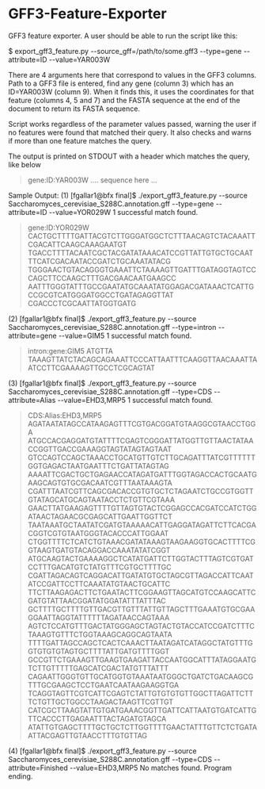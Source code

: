 # GFF3-Feature-Exporter
GFF3 feature exporter. A user should be able to run the script like this:

$	export_gff3_feature.py --source_gff=/path/to/some.gff3 --type=gene --attribute=ID --value=YAR003W

There are 4 arguments here that correspond to values in the GFF3 columns. Path to a GFF3 file is entered, find any gene (column 3) which has an ID=YAR003W (column 9). When it finds this, it uses the coordinates for that feature (columns 4, 5 and 7) and the FASTA sequence at the end of the document to return its FASTA sequence.

Script works regardless of the parameter values passed, warning the user if no features were found that matched their query. It also checks and warns if more than one feature matches the query.

The output is printed on STDOUT with a header which matches the query, like below

>gene:ID:YAR003W
…. sequence here …



Sample Output:
(1)
[fgallar1@bfx final]$ ./export_gff3_feature.py --source Saccharomyces_cerevisiae_S288C.annotation.gff --type=gene --attribute=ID --value=YOR029W
1 successful match found.
>gene:ID:YOR029W
CACTGCTTTTGATTACGTCTTGGGATGGCTCTTTAACAGTCTACAAATTCGACATTCAAGCAAAGAATGT
TGACCTTTTACAATCGCTACGATATAAACATCCGTTATTGTGCTGCAATTTCATCGACAATACCGATCTGCAAATATACG
TGGGAACTGTACAGGGTGAAATTCTAAAAGTTGATTTGATAGGTAGTCCCAGCTTCCAAGCTTTGACGAACAATGAAGCC
AATTTGGGTATTTGCCGAATATGCAAATATGGAGACGATAAACTCATTGCCGCGTCATGGGATGGCCTGATAGAGGTTAT
CGACCCTCGCAATTATGGTGATG

(2)
[fgallar1@bfx final]$ ./export_gff3_feature.py --source Saccharomyces_cerevisiae_S288C.annotation.gff --type=intron --attribute=gene --value=GIM5
1 successful match found.
>intron:gene:GIM5
ATGTTA
TAAAGTTATCTACAGCAGAAATTCCCATTAATTTCAAGGTTAACAAATTAATCCTTCGAAAAGTTGCCTCGCAGTAT



(3)
[fgallar1@bfx final]$ ./export_gff3_feature.py --source Saccharomyces_cerevisiae_S288C.annotation.gff --type=CDS --attribute=Alias --value=EHD3,MRP5
1 successful match found.
>CDS:Alias:EHD3,MRP5
AGATAATATAGCCATAAGAGTTTCGTGACGGATGTAAGGCGTAACCTGGA
ATGCCACGAGGATGTATTTTCGAGTCGGGATTATGGTTGTTAACTATAACCGGTTGACCGAAAGGTAGTATAGTAGTAAT
GTCCAGTCCAGCTAAACCTGCATGTTGTCTTGCAGATTTATCGTTTTTTGGTGAGACTAATGAATTTCTGATTATAGTAG
AAAATTCGACTGCTGAGAACCATAGATGATTTGGTAGACCACTGCAATGAAGCAGTGTGCGACAATCGTTTAATAAAGTA
CGATTTAATCGTTCAGCGACACCGTGTGCTCTAGAATCTGCCGTGGTTGTATAGCATGCAGTAATACCTCTGTTCGTAAA
GAACTTATGAAGAGTTTTGTTAGTGTACTCGGAGCCACGATCCATCTGGATAACTAGAACGCGAGCATTGAATTGGTTCT
TAATAAATGCTAATATCGATGTAAAAACATTGAGGATAGATTCTTCACGACGGTCGTGTAATGGGTACACCCATTGGAAT
CTGGTTTTCTCATCTGTAAACGATATAAAGTAAGAAGGTGCACTTTTCGGTAAGTGATGTACAGGACCAAATATATCGGT
ATGCAAGTACTGAAAAGGCTCATATGATTCTTGGTACTTTAGTCGTGATCCTTTGACATGTCTATGTTTCGTGCTTTTGC
CGATTAGACAGTCAGGACATTGATATGTGCTAGCGTTAGACCATTCAATATCCGATTCCTTCAAATATGTAACTGCATTC
TTCTTAAGAGACTTCTGAATACTTCGGAAGTTAGCATGTCCAAGCATTCGATGTATTAACGGATATGGATATTTATTTAC
GCTTTTGCTTTTGTTGACGTTGTTTATTGTTAGCTTTGAAATGTGCGAAGGAATTAGGTATTTTTTAGATAACCAGTAAA
AGTCTCCATGTTTGACTATGGGAGCTAGTACTGTACCATCCGATCTTTCTAAAGTGTTTCTGGTAAAGCAGGCAGTAATA
TTTTGATTAGCCAGCTCACTCAAACTTAATAGATCATAGGCTATGTTTGGTGTGTGTAGTGCTTTTATTGATGTTTTGGT
GCCGTTCTGAAAGTTGAAGTGAAGATTACCAATGGCATTTATAGGAATGTCTTGTTTTTGAGCATCGACTATGTTTATTT
CAGAATTGGGTGTTGCATGGTGTAAATAATGGGCTGATCTGACAAGCGTTTGCGAAGCTCCTGAATCAATAAGAAGGTGA
TCAGGTAGTTCGTCATTCGAGTCTATTGTGTGTGTTGGCTTAGATTCTTTCTGTTGCTGGCCTAAGACTAAGTTCGTTGT
CATCGCTTAAGTATTGTGATGAAACGGTTGATTCATTAATGTGATCATTGTTCACCCTTGAGAATTTACTAGATGTAGCA
ATATTGTGAGCTTTTGCTGCTCTTGGTTTTGAACTATTTGTTCTCTGATAATTACGAGTTGTAACCTTTGTGTTAG

(4)
[fgallar1@bfx final]$ ./export_gff3_feature.py --source Saccharomyces_cerevisiae_S288C.annotation.gff --type=CDS --attribute=Finished --value=EHD3,MRP5
No matches found.  Program ending.
